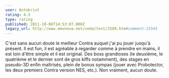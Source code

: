 ```yaml
---
user: Antekrist
rating: 4.5
type: rating
published: 2011-10-06T14:53:07.000Z
legacy_url: http://www.emunova.net/veda/test/2589.htm#comment-15545
---
```

C'est sans aucun doute le meilleur Contra auquel j'ai pu jouer jusqu'à présent. Il est fun, il est agréable à regarder comme à prendre en mains, il est loin d'être simple et il est original. Des boss grandioses (le deuxième, le quatrième et le dernier sont de gros kiffs notamment), des stages en pseudo-3D enfin maîtrisés, plein de bonus sympas (jouer avec Probotector, les deux premiers Contra version NES, etc.). Non vraiment, aucun doute.